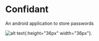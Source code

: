# Confidant
An android application to store passwords

![alt text](https://github.com/sahanshah-k/confidant/blob/master/Files/screenshot\%20(1).jpeg){:height="36px" width="36px"}.
